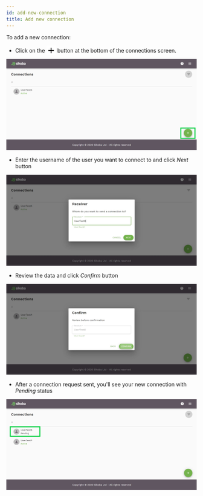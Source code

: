 ```yaml
---
id: add-new-connection
title: Add new connection
---
```


To add a new connection:

- Click on the <img src="../assets/plus-icon.png" alt="plus icon" width="25" style="margin-bottom: -7px"/> button at the bottom of the connections screen.

<img src="../assets/web/add-connection1.png" alt="add connection image" />

- Enter the username of the user you want to connect to and click *Next* button

<img src="../assets/web/add-connection2.JPG" alt="add connection image" />

- Review the data and click *Confirm* button

<img src="../assets/web/add-connection3.JPG" alt="add connection image" />

- After a connection request sent, you'll see your new connection with *Pending* status

<img src="../assets/web/add-connection4.png" alt="add connection image" />